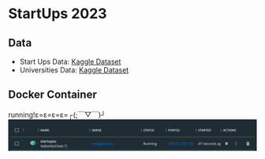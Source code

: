 # StartUps 2023

## Data
- Start Ups Data: [Kaggle Dataset](https://www.kaggle.com/datasets/chickooo/top-tech-startups-hiring-2023?select=json_data.json)
- Universities Data: [Kaggle Dataset](https://www.kaggle.com/datasets/theriley106/university-statistics)

## Docker Container
running!ε=ε=ε=ε=┌(;￣▽￣)┘
![](docker_run.png)

